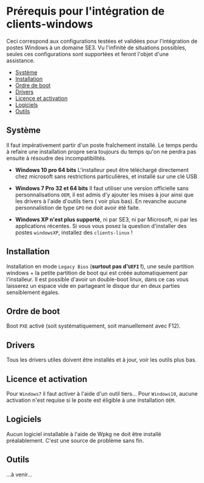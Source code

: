 # Prérequis pour l'intégration de clients-windows

Ceci correspond aux configurations testées et validées pour l'intégration de postes Windows à un domaine SE3. Vu l'infinité de situations possibles, seules ces configurations sont supportées et feront l'objet d'une assistance.

* [Système](#système)
* [Installation](#installation)
* [Ordre de boot](#ordre-de-boot)
* [Drivers](#drivers)
* [Licence et activation](#licence-et-activation)
* [Logiciels](#logiciels)
* [Outils](#outils)


## Système

Il faut impérativement partir d'un poste fraîchement installé. Le temps perdu à refaire une installation propre sera toujours du temps qu'on ne perdra pas ensuite à résoudre des incompatibilités. 

* **Windows 10 pro 64 bits** L'installeur peut être téléchargé directement chez microsoft sans restrictions particulières, et installé sur une clé USB

* **Windows 7 Pro 32 et 64 bits** Il faut utiliser une version officielle sans personnalisations `OEM`, il est admis d'y ajouter les mises à jour ainsi que les drivers à l'aide d'outils tiers ( voir plus bas). En revanche aucune personnalistion de type `GPO` ne doit avoir été faite.


* **Windows XP n'est plus supporté**, ni par SE3, ni par Microsoft, ni par les applications récentes. Si vous vous posez la question d'installer des postes `windowsXP`, installez des `clients-linux` !


## Installation

Installation en mode `Legacy Bios` (**surtout pas d'`UEFI` !**), une seule partition windows + la petite partition de boot qui est créée automatiquement par l'installeur. Il est possible d'avoir un double-boot linux, dans ce cas vous laisserez un espace vide en partageant le disque dur en deux parties sensiblement égales.


## Ordre de boot

Boot `PXE` activé (soit systématiquement, soit manuellement avec F12).


## Drivers

Tous les drivers utiles doivent être installés et à jour, voir les outils plus bas.


## Licence et activation

Pour `Windows7` il faut activer à l'aide d'un outil tiers... Pour `Windows10`, aucune activation n'est requise si le poste est éligible à une installation `OEM`.


## Logiciels

Aucun logiciel installable à l'aide de Wpkg ne doit être installé préalablement. C'est une source de problème sans fin.


## Outils

…à venir…
